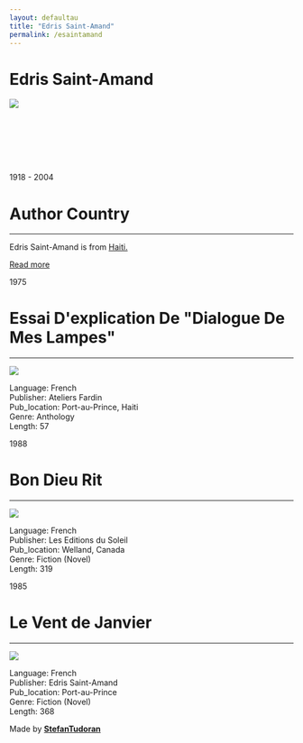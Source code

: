 ```yaml
---
layout: defaultau
title: "Edris Saint-Amand"
permalink: /esaintamand
---
```

<!-- partial:index.partial.html -->
<div class="content">
    <h1>Edris Saint-Amand</h1>
    <div class="quote">
        <div><img src="http://ile-en-ile.org/wp-content/uploads/2004/02/saint-amand.jpg" class="logo"></div>
    </div>
    <div class="timeline">
        <div style="padding-bottom:100px;"></div>
        <div class="block">
            <div class="date right"><p class="right"> 1918 - 2004 </p></div>
            <div class="dot"></div>
            <div class="left first">
            <div class="author_country">
                <h1>Author Country</h1><hr>
              <div class="aclocation"> <p>Edris Saint-Amand is from <a href="http://localhost:4000/5"> Haiti.</a></p></div>
              <div class="acreadmore">  <a href="https://en.wikipedia.org/wiki/Edris_Saint-Amand" target="_blank">Read more</a></div>
            </div>
            </div>
        </div>
        <div class="block">
            <div class="date left"><p class="left">1975</p></div>
            <div class="dot"></div>
            <div class="right">
                <h1>Essai D'explication De "Dialogue De Mes Lampes"</h1><hr>
                <p><img src="https://cdn.vectorstock.com/i/preview-1x/48/06/image-preview-icon-picture-placeholder-vector-31284806.jpg"></p>
                <p>
                Language: French<br/>
                Publisher: Ateliers Fardin<br/>
                Pub_location: Port-au-Prince, Haiti<br/>
                Genre: Anthology<br/>
                Length: 57</p>
            </div>
        </div>
        <div class="block">
            <div class="date right"><p class="right">1988</p></div>
            <div class="dot"></div>
            <div class="left hide">
                <h1>Bon Dieu Rit</h1><hr>
                <p><img src="http://www.vers-les-iles.fr/images/im_Haiti/SaintAmand_E_1.jpg"></p>
                <p>Language: French<br/>
                Publisher: Les Editions du Soleil<br/>
                Pub_location: Welland, Canada<br/>
                Genre: Fiction (Novel)<br/>
                Length: 319</p>
            </div>
        </div>
        <div class="block">
            <div class="date left"><p class="left">1985</p></div>
            <div class="dot"></div>
            <div class="right hide">
                <h1>Le Vent de Janvier</h1><hr>
                <p><img src="https://books.google.dm/books/content?id=6_1HAAAAYAAJ&printsec=frontcover&img=1&zoom=1&imgtk=AFLRE724Px2PUA4xDQ5vSWpNT0zevICV0ah4Z5fRkRWNy2tWnEiawWVzFYqRj952EUUgYm91ykWa1KR-9UZ6e5xhdXxrLwl74dGnustzoCoaD-CF7vfs1er-gvD4DDY6Q3XdfJ-L39x-"></p>
                <p>Language: French<br/>
                Publisher: Edris Saint-Amand<br/>
                Pub_location: Port-au-Prince<br/>
                Genre: Fiction (Novel)<br/>
                Length: 368</p>
            </div>
        </div>
        <div id="footer">
        <p id="copyright">Made by&nbsp;<strong><a href="https://www.linkedin.com/in/nicolae-stefan-tudoran-b02291127/" target="_blank">StefanTudoran</a></strong></p>
    </div>
</div>
<!-- partial -->
  <script src='https://cdnjs.cloudflare.com/ajax/libs/jquery/3.1.1/jquery.min.js'></script><script  src="assets/js/authorscript.js"></script>
